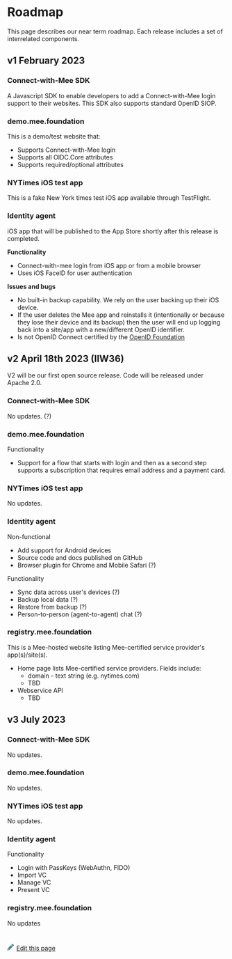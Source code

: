 # Roadmap

This page describes our near term roadmap. Each release includes a set of interrelated components.

## **v1 February 2023** 

### Connect-with-Mee SDK

A Javascript SDK to enable developers to add a Connect-with-Mee login support to their websites. This SDK also supports standard OpenID SIOP.

### demo.mee.foundation

This is a demo/test website that:

- Supports Connect-with-Mee login
- Supports all OIDC.Core attributes
- Supports required/optional attributes

### NYTimes iOS test app

This is a fake New York times test iOS app available through TestFlight.

### Identity agent

iOS app that will be published to the App Store shortly after this release is completed.

**Functionality**

- Connect-with-mee login from iOS app or from a mobile browser
- Uses iOS FaceID for user authentication

**Issues and bugs**

- No built-in backup capability. We rely on the user backing up their iOS device.
- If the user deletes the Mee app and reinstalls it (intentionally or because they lose their device and its backup) then the user will end up logging back into a site/app with a new/different OpenID identifier.
- Is not OpenID Connect certified by the [OpenID Foundation](https://openid.net/)


## **v2 April 18th 2023 (IIW36)**

V2 will be our first open source release. Code will be released under Apache 2.0. 

### Connect-with-Mee SDK

No updates. (?)

### demo.mee.foundation

Functionality

- Support for a flow that starts with login and then as a second step supports a subscription that requires email address and a payment card.

### NYTimes iOS test app

No updates.

### Identity agent

Non-functional

- Add support for Android devices
- Source code and docs published on GitHub
- Browser plugin for Chrome and Mobile Safari (?)

Functionality

* Sync data across user's devices (?)
* Backup local data (?)
* Restore from backup (?)
* Person-to-person (agent-to-agent) chat (?)

### registry.mee.foundation

This is a Mee-hosted website listing Mee-certified service provider's app(s)/site(s).

- Home page lists Mee-certified service providers. Fields include: 
  - domain - text string (e.g. nytimes.com)
  - TBD
- Webservice API
  - TBD

## v3 July 2023

### Connect-with-Mee SDK

No updates.

### demo.mee.foundation

No updates.

### NYTimes iOS test app

No updates.

### Identity agent

Functionality

* Login with PassKeys (WebAuthn, FIDO)
* Import VC
* Manage VC
* Present VC

### registry.mee.foundation

No updates

#
[<p><img src="images/edit.svg" style="width: 15px;margin-right: 6px;text-color: #4F868E;" alt="Edit Page" />Edit this page</p>](https://github.com/MeeProject/docs/edit/develop/src/Roadmap.md)
